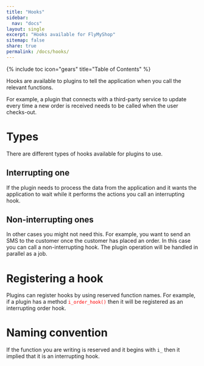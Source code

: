 ```yaml
---
title: "Hooks"
sidebar:
  nav: "docs"
layout: single
excerpt: "Hooks available for FlyMyShop"
sitemap: false
share: true
permalink: /docs/hooks/
---
```


{% include toc icon="gears" title="Table of Contents" %}


Hooks are available to plugins to tell the application when you call the relevant functions.

For example, a plugin that connects with a third-party service to update every time a new order is received needs to be called when the user checks-out.

# Types

There are different types of hooks available for plugins to use.

## Interrupting one

If the plugin needs to process the data from the application and it wants the application to wait while it performs the actions you call an interrupting hook.

## Non-interrupting ones

In other cases you might not need this. For example, you want to send an SMS to the customer once the customer has placed an order. In this case you can call a non-interrupting hook. The plugin operation will be handled in parallel as a job.

# Registering a hook

Plugins can register hooks by using reserved function names. For example, if a plugin has a method <span
        style="color: red">`i_order_hook()`</span> then  it will be registered as an interrupting order hook.


# Naming convention

If the function you are writing is reserved and it begins with `i_` then it implied that it is an interrupting hook.

